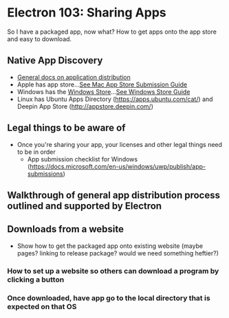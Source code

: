 # Electron 103: Sharing Apps

So I have a packaged app, now what? How to get apps onto the app store and easy to download.

## Native App Discovery
- [General docs on application distribution](https://github.com/electron/electron/blob/master/docs/tutorial/application-distribution.md)
- Apple has app store...[See Mac App Store Submission Guide](https://github.com/electron/electron/blob/master/docs/tutorial/mac-app-store-submission-guide.md)
- Windows has the [Windows Store]( (https://www.microsoft.com/en-US/store/apps?rtc=1))...[See Windows Store Guide](https://github.com/electron/electron/blob/master/docs/tutorial/windows-store-guide.md)
- Linux has Ubuntu Apps Directory (https://apps.ubuntu.com/cat/) and Deepin App Store (http://appstore.deepin.com/)

## Legal things to be aware of
- Once you're sharing your app, your licenses and other legal things need to be in order
   - App submission checklist for Windows (https://docs.microsoft.com/en-us/windows/uwp/publish/app-submissions)

## Walkthrough of general app distribution process outlined and supported by Electron

## Downloads from a website
- Show how to get the packaged app onto existing website (maybe pages? linking to release package? would we need something heftier?)

### How to set up a website so others can download a program by clicking a button

### Once downloaded, have app go to the local directory that is expected on that OS
